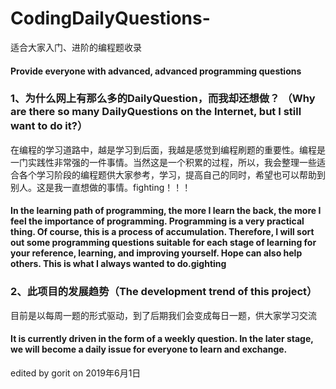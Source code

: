 # CodingDailyQuestions-
适合大家入门、进阶的编程题收录
#### Provide everyone with advanced, advanced programming questions

### 1、为什么网上有那么多的DailyQuestion，而我却还想做？ （Why are there so many DailyQuestions on the Internet, but I still want to do it?）
  在编程的学习道路中，越是学习到后面，我越是感觉到编程刷题的重要性。编程是一门实践性非常强的一件事情。当然这是一个积累的过程，所以，我会整理一些适合各个学习阶段的编程题供大家参考，学习，提高自己的同时，希望也可以帮助到别人。这是我一直想做的事情。fighting！！！
#### In the learning path of programming, the more I learn the back, the more I feel the importance of programming. Programming is a very practical thing. Of course, this is a process of accumulation. Therefore, I will sort out some programming questions suitable for each stage of learning for your reference, learning, and improving yourself. Hope can also help others. This is what I always wanted to do.gighting

### 2、此项目的发展趋势（The development trend of this project）
  目前是以每周一题的形式驱动，到了后期我们会变成每日一题，供大家学习交流
#### It is currently driven in the form of a weekly question. In the later stage, we will become a daily issue for everyone to learn and exchange.
  
edited by gorit on 2019年6月1日
